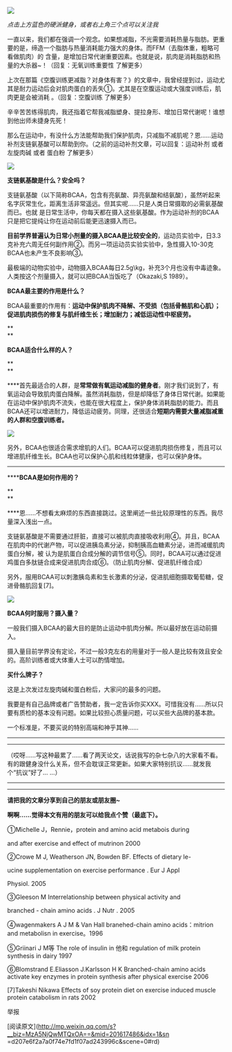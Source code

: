 ![](_resources/【硬派健身】减脂同时不减每日代谢，补剂支链氨基酸。image0.jpg)

_点击上方蓝色的硬派健身，或者右上角三个点可以关注我_

  

一直以来，我们都在强调一个观念。如果想减脂，不光需要消耗热量与脂肪。更重要的是，缔造一个脂肪与热量消耗能力强大的身体。而FFM（去脂体重，粗略可看做肌肉）的
含量，是增加日常代谢重要因素。也就是说，肌肉是消耗脂肪和热量的大杀器~！（回复：无氧训练重要性 了解更多）

  

上次在那篇《空腹训练更减脂？对身体有害？》的文章中，我曾经提到过，运动尤其是耐力运动后会对肌肉蛋白的丢失①。尤其是在空腹运动或大强度训练后，肌肉更是会被消耗
。（回复：空腹训练 了解更多）

  

辛辛苦苦练得肌肉，我还指着它帮我减脂塑身、提拉身形、增加日常代谢呢！谁想到他出师未捷身先死！

  

那么在运动中，有没什么方法能帮助我们保护肌肉，只减脂不减肌呢？恩……运动补剂支链氨基酸可以帮助到你。（之前的运动补剂文章，可以回复：运动补剂 或者 左旋肉碱
或者 蛋白粉 了解更多）

![](_resources/【硬派健身】减脂同时不减每日代谢，补剂支链氨基酸。image1.jpg)  

**支链氨基酸是什么？安全吗？**

  

支链氨基酸（以下简称BCAA，包含有亮氨酸、异亮氨酸和结氨酸），虽然听起来名字灰常生化，距离生活非常遥远。但其实呢……只是人类日常摄取的必需氨基酸而已。也就
是日常生活中，你每天都在摄入这些氨基酸。作为运动补剂的BCAA只是把它提纯让你在运动前后能更迅速摄入而已。

  

**目前学界普遍认为日常小剂量的摄入BCAA是比较安全的**，运动员实验中，日3.3克补充六周无任何副作用②。而另一项运动员实验实验中，急性摄入10-30克BCAA也未产生不良影响③。

  

最极端的动物实验中，动物摄入BCAA每日2.5g\kg，补充3个月也没有中毒迹象。人类按这个剂量摄入，就可以把BCAA当饭吃了（Okazaki,S
1989）。

  

**BCAA最主要的作用是什么？**

  

BCAA最重要的作用有：**运动中保护肌肉不降解、不受损（包括骨骼肌和心肌）；促进肌肉损伤的修复与肌纤维生长；增加耐力；减低运动性中枢疲劳。**

**  
**

**BCAA适合什么样的人？**

**  
**

****首先最适合的人群，是**常常做有氧运动减脂的健身者**。刚才我们说到了，有氧运动会导致肌肉蛋白降解。虽然消耗脂肪，但是却降低了身体日常代谢。如果能在运动中保护肌肉不流失，也能在很大程度上，保护身体消耗脂肪的能力。而且BCAA还可以增进耐力，降低运动疲劳。同理，还很适合**短期内需要大量减脂减重的人群和空腹训练者。**

![](_resources/【硬派健身】减脂同时不减每日代谢，补剂支链氨基酸。image2.jpg)

另外，BCAA也很适合需求增肌的人们。BCAA可以促进肌肉损伤修复，而且可以增进肌纤维生长。BCAA也可以保护心肌和线粒体健康，也可以保护身体。

****

******BCAA是如何作用的？**

**  
**

****恩……不想看太麻烦的东西直接跳过。这里阐述一些比较原理性的东西。我尽量深入浅出一点。

  

支链氨基酸是不需要通过肝脏，直接可以被肌肉直接吸收利用④。并且，BCAA在肌肉中的代谢产物，可以促进胰岛素分泌，抑制胰高血糖素分泌，进而减缓肌肉蛋白分解，被
认为是肌蛋白合成分解的调节信号⑤。同时，BCAA可以通过促进鸡蛋白多肽链合成来促进肌肉合成⑥。（防止肌肉分解、促进肌纤维合成）

  

另外，服用BCAA可以刺激胰岛素和生长激素的分泌，促进肌细胞摄取葡萄糖，促进骨骼肌回复[7]。

![](_resources/【硬派健身】减脂同时不减每日代谢，补剂支链氨基酸。image3.jpg)

**BCAA何时服用？摄入量？**  

  

一般我们摄入BCAA的最大目的是防止运动中肌肉分解。所以最好放在运动前摄入。

  

摄入量目前学界没有定论，不过一般3克左右的用量对于一般人是比较有效且安全的。高阶训练者或大体重人士可以酌情增加。

  

**买什么牌子？**

  

这是上次发过左旋肉碱和蛋白粉后，大家问的最多的问题。

  

我要是有自己品牌或者广告赞助者，我一定告诉你买XXX。可惜我没有……所以只要有质检的基本没有问题。如果比较担心质量问题，可以买些大品牌的基本款。

  

一个标准是，不要买说的特别高端和神乎其神……

****  
****

（哎呀……写这种最累了……看了两天论文，话说我写的杂七杂八的大家看不看。有的跟健身没什么关系，但不会耽误正常更新。如果大家特别抗议……就发我个“抗议”好了…
…）

****  
****

****请把我的文章分享到自己的朋友或朋友圈~****  

**啊啊……觉得本文有用的朋友可以给我点个赞（最底下）。**

  

①Michelle J，Rennie，protein and amino acid metabois during  

and after exercise and effect of mutrinon 2000

②Crowe M J, Weatherson JN, Bowden BF. Effects of dietary le-

ucine supplementation on exercise performance . Eur J Appl

Physiol. 2005

③Gleeson M Interrelationship between physical activity and

branched - chain amino acids . J Nutr . 2005

④wagenmakers A J M & Van Hall branehed-chain amino acids：mitrion and
metabolisn in exercise。1996

⑤Griinari J M等 The role of insulin in 他和 regulation of milk protein synthesis
in dairy 1997

⑥Blomstrand E.Eliasson J.Karlsson H K Branched-chain amino acids activate key
enzymes in protein synthesis after physical exercise 2006

[7]Takeshi Nikawa Effects of soy protein diet on exercise induced muscle
protein catabolism in rats 2002

  

举报

[阅读原文](http://mp.weixin.qq.com/s?__biz=MzA5NjQwMTQxOA==&mid=201617486&idx=1&sn
=d207e6f2a7a0f74e7fd1f07ad243996c&scene=0#rd)

